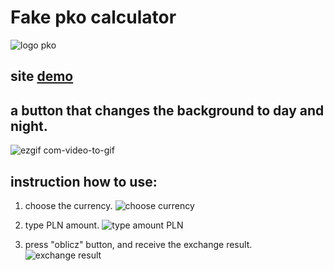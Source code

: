 # Fake pko calculator
![logo pko](https://www.pkobp.pl/api/public/c99ad9fe-9aeb-40dc-a725-a3c7d35c7a10.png)
## site [demo](https://kacperpilarski2000.github.io/pko-kalkulator/calculator.html)
## a button that changes the background to day and night.
![ezgif com-video-to-gif](https://github.com/KacperPilarski2000/pko-kalkulator/assets/149115548/69cde379-32fc-450f-9696-78d06f1bcace)
## instruction how to use:

1. choose the currency. 
![choose currency](https://github.com/KacperPilarski2000/pko-kalkulator/assets/149115548/3eba427d-15df-4fbe-adb7-5581c6a305d5)

1. type PLN amount. 
![type amount PLN](https://github.com/KacperPilarski2000/pko-kalkulator/assets/149115548/d4b438c0-36ca-431c-8896-0df868b1efc0)

1. press "oblicz" button, and receive the exchange result. 
![exchange result](https://github.com/KacperPilarski2000/pko-kalkulator/assets/149115548/657b5751-8fdd-46aa-a1eb-94ba1c7fc05c)

